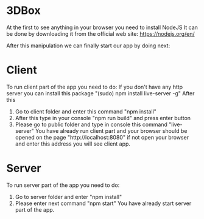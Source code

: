 # 3DBox

At the first to see anything in your browser you need to install NodeJS
It can be done by downloading it from the official web site:
https://nodejs.org/en/

After this manipulation we can finally start our app by doing next:

# Client
To run client part of the app you need to do:
If you don't have any http server you can install this package
"(sudo) npm install live-server -g"
After this
1. Go to client folder and enter this command "npm install"
2. After this type in your console "npm run build" and press enter button
3. Please go to public folder and type in console this command "live-server"
You have already run client part and your browser should be opened on the page "http://localhost:8080"
if not open your browser and enter this address you will see client app.

# Server
To run server part of the app you need to do:
1. Go to server folder and enter "npm install"
2. Please enter next command "npm start"
You have already start server part of the app.